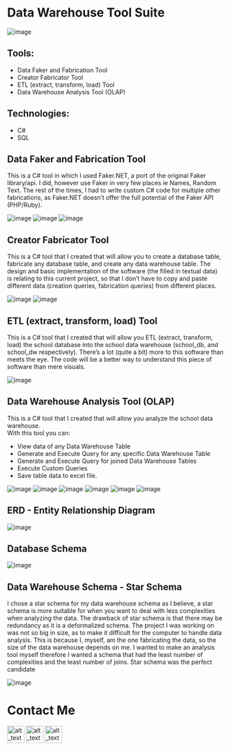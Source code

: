 # Data Warehouse Tool Suite
![image](https://user-images.githubusercontent.com/28197002/168483520-bb6d9ab2-79ff-4a33-a51d-66c022fe2df0.png)

## Tools: 
- Data Faker and Fabrication Tool
- Creator Fabricator Tool
- ETL (extract, transform, load) Tool
- Data Warehouse Analysis Tool (OLAP)

## Technologies:
- C#
- SQL

## Data Faker and Fabrication Tool
This is a C# tool in which I used Faker.NET, a port of the original Faker library/api. I did, however use Faker in very few places ie Names, Random Text. The rest of the times, I had to write custom C# code for multiple other fabrications, as Faker.NET doesn’t offer the full potential of the Faker API (PHP/Ruby).

![image](https://user-images.githubusercontent.com/28197002/168483382-197485ab-414a-41bc-b36a-2317cab11a7a.png)
![image](https://user-images.githubusercontent.com/28197002/168483385-f14c9f6f-e7ad-4869-8828-c73f8964ba28.png)
![image](https://user-images.githubusercontent.com/28197002/168483389-dda62abc-6707-41ff-af12-5271e0aa8cb4.png)

## Creator Fabricator Tool
This is a C# tool that I created that will allow you to create a database table, fabricate any database table, and create any data warehouse table.
The design and basic implementation of the software (the filled in textual data) is relating to this current project, so that I don’t have to copy and paste different data (creation queries, fabrication queries) from different places.

![image](https://user-images.githubusercontent.com/28197002/168483449-4fbd6b35-b6b9-430a-b00a-9932ec771422.png)
![image](https://user-images.githubusercontent.com/28197002/168483454-91c4d04f-8534-4fea-b56b-5a7319124743.png)

## ETL (extract, transform, load) Tool
This is a C# tool that I created that will allow you ETL (extract, transform, load) the school database into the school data warehouse (school_db, and school_dw respectively).
There’s a lot (quite a bit) more to this software than meets the eye. The code will be a better way to understand this piece of software than mere visuals.

![image](https://user-images.githubusercontent.com/28197002/168483476-23c79d14-8f22-402b-a477-8c0d955458ae.png)

## Data Warehouse Analysis Tool (OLAP)
This is a C# tool that I created that will allow you analyze the school data
warehouse.
<br>
With this tool you can:
- View data of any Data Warehouse Table
- Generate and Execute Query for any specific Data Warehouse Table
- Generate and Execute Query for joined Data Warehouse Tables
- Execute Custom Queries
- Save table data to excel file.

![image](https://user-images.githubusercontent.com/28197002/168483520-bb6d9ab2-79ff-4a33-a51d-66c022fe2df0.png)
![image](https://user-images.githubusercontent.com/28197002/168483523-fb7519a8-1788-4d67-b415-006c4dcdc527.png)
![image](https://user-images.githubusercontent.com/28197002/168483533-1ce00e6f-84c1-44ba-8275-df64ac58bca0.png)
![image](https://user-images.githubusercontent.com/28197002/168483544-8360eeaf-3739-4161-b981-b0fe26dfa53c.png)
![image](https://user-images.githubusercontent.com/28197002/168483548-09100104-d60c-4e4e-af75-dedf0483a1b8.png)
![image](https://user-images.githubusercontent.com/28197002/168483553-adb8ce65-5444-455c-bbd3-75fc4dc876ee.png)

## ERD - Entity Relationship Diagram
![image](https://user-images.githubusercontent.com/28197002/168483572-9bf6cf9f-27fc-4aaf-9128-fb13e807872c.png)

## Database Schema
![image](https://user-images.githubusercontent.com/28197002/168483593-8dac4b26-68dd-4a05-ac1a-bb59b741640a.png)


## Data Warehouse Schema -  Star Schema
I chose a star schema for my data warehouse schema as I believe, a star schema is more suitable for when you want to deal with less complexities when analyzing the data. The drawback of star schema is that there may be redundancy as it is a deformalized schema.
The project I was working on was not so big in size, as to make it difficult for the computer to handle data analysis. This is because I, myself, am the one fabricating the data, so the size of the data warehouse depends on me.
I wanted to make an analysis tool myself therefore I wanted a schema that had the least number of complexities and the least number of joins. Star schema was the perfect candidate

![image](https://user-images.githubusercontent.com/28197002/168483625-60f8fa31-e07f-4601-a687-8a0063ab53ae.png)



# Contact Me
[<img alt="alt_text" width="40px" src="https://user-images.githubusercontent.com/28197002/168483020-654368df-acf9-4ce3-a46c-9cd6942856fd.png" />](www.twitter.com/omarqazidev)
[<img alt="alt_text" width="40px" src="https://user-images.githubusercontent.com/28197002/168483094-a5bcd04a-8390-4d49-8a71-4bc0c648da54.png" />](www.linkedin.com/in/omarqazidev)
[<img alt="alt_text" width="40px" src="https://user-images.githubusercontent.com/28197002/168483231-a85ab431-b5f5-4ccc-afce-12d687e3451b.png" />](mailto:omarqazidev@gmail.com)
